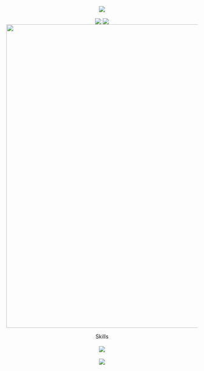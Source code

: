 <!-- https://github.com/kyechan99/capsule-render -->
<p align="center">
<img src="https://capsule-render.vercel.app/api?type=venom&height=300&color=gradient&text=Hi%20" />
</p>
<!-- https://github.com/anuraghazra/github-readme-stats -->
<p align="center">
<img  align="center"  src="https://github-readme-stats.vercel.app/api?username=YHOAUANN&theme=transparent&show_icons=true&hide_border=true" />
<img  align="center"  src="https://github-readme-stats.vercel.app/api/top-langs/?username=YHOAUANN"&theme=transparent&show_icons=true&hide_border=true" />
<!-- https://github.com/Ashutosh00710/github-readme-activity-graph -->
<img width="800" src="https://github-readme-activity-graph.vercel.app/graph?username=YHOAUANN&theme=github-compact&hide_border=true&area=true" />
  
<!-- https://github.com/tandpfun/skill-icons -->
<p align="center">
  Skills
  <br/>
  <br/>
  <img align="center" src="https://skillicons.dev/icons?i=,mysql,c,cs,cpp,qt,javapy&theme=light" />
  <br/>
  <br/>
  <img align="center" src="https://skillicons.dev/icons?i=github,godot,unreal,vscode,visualstudio,linux,windows,md&theme=light" />
</p>
